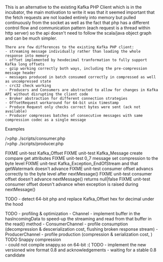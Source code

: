 This is an alternative to the existing Kafka PHP Client which is in the incubator,
the main motivation to write it was that it seemed important
that the fetch requests are not loaded entirely into memory but
pulled continuously from the socket as well as the fact that php has a different control flow
and communication pattern (each request is a thread within http server)
so the api doesn't need to follow the scala/java object graph and can be much simpler.
 
    There are few differences to the existing Kafka PHP client: 
    - streaming message individually rather than loading the whole response into memory
    - offset implemented by hexdecimal tranformation to fully support Kafka long offsets 
    - gzip working correctly both ways, including the pre-compression message header
    - messages produced in batch consumed correctly in compressed as well as uncompressed state
    - crc32 check working
    - Producers and Consumers are abstracted to allow for changes in Kafka API without disrupting the client code 
    - Broker abstraction for different connection strategies
    - OffsetRequest workaround for 64-bit unix timestamp
    - Produce Request only checks correct bytes were sent (ack not available)
    - Producer compresses batches of consecutive messages with same compression codec as a single message 



Examples

/>php ./scripts/consumer.php  
/>php ./scripts/producer.php


FIXME unit-test Kafka_Offset
FIXME unit-test Kafka_Message create compare get attributes
FIXME unit-test 0_7 message set compression to the byte level 
FIXME unit-test Kafka_Exception_EndOfStream and that getWatermark doesn't advance
FIXME unit-test consumer offset advancs correctly to the byte level after nextMessage()
FIXME unit-test consumer offset doesn't advance nextMessage() returns null|false
FIXME unit-test consumer offset doesn't advance when exception is raised during nextMessage() 

TODO - detect 64-bit php and replace Kafka_Offset hex for decimal under the hood
 
TODO - profiling & optimization
    - Channel - implement buffer in the hasIncomingData to speed-up the streaming and read from that buffer in the read() method
    - ConsumerChannel - profile consumption (decompression & descerialization cost, flushing broken response stream)
    - ProducerChannel - profile production (compression & serialization cost, )
TODO Snappy compression     
    - could not compile snappy.so on 64-bit :(
TODO - implement the new versioned wire format 0.8 and acknowledgements 
    - waiting for a stable 0.8 candidate


